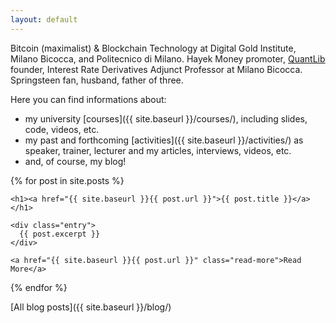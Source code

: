```yaml
---
layout: default
---
```


Bitcoin (maximalist) & Blockchain Technology at Digital Gold Institute,
Milano Bicocca, and Politecnico di Milano.
Hayek Money promoter,
[QuantLib](https://quantlib.org) founder,
Interest Rate Derivatives Adjunct Professor at Milano Bicocca.
Springsteen fan, husband, father of three.


Here you can find informations about:
* my university [courses]({{ site.baseurl }}/courses/),
including slides, code, videos, etc.
* my past and forthcoming [activities]({{ site.baseurl }}/activities/)
as speaker, trainer, lecturer and my articles, interviews, videos, etc.
* and, of course, my blog!

{% for post in site.posts %}
  <article class="post">

    <h1><a href="{{ site.baseurl }}{{ post.url }}">{{ post.title }}</a></h1>

    <div class="entry">
      {{ post.excerpt }}
    </div>

    <a href="{{ site.baseurl }}{{ post.url }}" class="read-more">Read More</a>
  </article>
{% endfor %}

[All blog posts]({{ site.baseurl }}/blog/)
